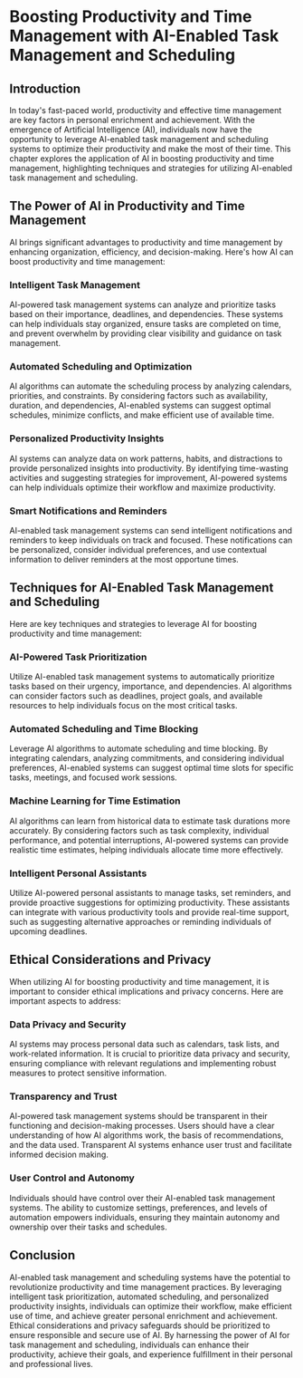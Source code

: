 # Boosting Productivity and Time Management with AI-Enabled Task Management and Scheduling

## Introduction

In today's fast-paced world, productivity and effective time management are key factors in personal enrichment and achievement. With the emergence of Artificial Intelligence (AI), individuals now have the opportunity to leverage AI-enabled task management and scheduling systems to optimize their productivity and make the most of their time. This chapter explores the application of AI in boosting productivity and time management, highlighting techniques and strategies for utilizing AI-enabled task management and scheduling.

## The Power of AI in Productivity and Time Management

AI brings significant advantages to productivity and time management by enhancing organization, efficiency, and decision-making. Here's how AI can boost productivity and time management:

### Intelligent Task Management

AI-powered task management systems can analyze and prioritize tasks based on their importance, deadlines, and dependencies. These systems can help individuals stay organized, ensure tasks are completed on time, and prevent overwhelm by providing clear visibility and guidance on task management.

### Automated Scheduling and Optimization

AI algorithms can automate the scheduling process by analyzing calendars, priorities, and constraints. By considering factors such as availability, duration, and dependencies, AI-enabled systems can suggest optimal schedules, minimize conflicts, and make efficient use of available time.

### Personalized Productivity Insights

AI systems can analyze data on work patterns, habits, and distractions to provide personalized insights into productivity. By identifying time-wasting activities and suggesting strategies for improvement, AI-powered systems can help individuals optimize their workflow and maximize productivity.

### Smart Notifications and Reminders

AI-enabled task management systems can send intelligent notifications and reminders to keep individuals on track and focused. These notifications can be personalized, consider individual preferences, and use contextual information to deliver reminders at the most opportune times.

## Techniques for AI-Enabled Task Management and Scheduling

Here are key techniques and strategies to leverage AI for boosting productivity and time management:

### AI-Powered Task Prioritization

Utilize AI-enabled task management systems to automatically prioritize tasks based on their urgency, importance, and dependencies. AI algorithms can consider factors such as deadlines, project goals, and available resources to help individuals focus on the most critical tasks.

### Automated Scheduling and Time Blocking

Leverage AI algorithms to automate scheduling and time blocking. By integrating calendars, analyzing commitments, and considering individual preferences, AI-enabled systems can suggest optimal time slots for specific tasks, meetings, and focused work sessions.

### Machine Learning for Time Estimation

AI algorithms can learn from historical data to estimate task durations more accurately. By considering factors such as task complexity, individual performance, and potential interruptions, AI-powered systems can provide realistic time estimates, helping individuals allocate time more effectively.

### Intelligent Personal Assistants

Utilize AI-powered personal assistants to manage tasks, set reminders, and provide proactive suggestions for optimizing productivity. These assistants can integrate with various productivity tools and provide real-time support, such as suggesting alternative approaches or reminding individuals of upcoming deadlines.

## Ethical Considerations and Privacy

When utilizing AI for boosting productivity and time management, it is important to consider ethical implications and privacy concerns. Here are important aspects to address:

### Data Privacy and Security

AI systems may process personal data such as calendars, task lists, and work-related information. It is crucial to prioritize data privacy and security, ensuring compliance with relevant regulations and implementing robust measures to protect sensitive information.

### Transparency and Trust

AI-powered task management systems should be transparent in their functioning and decision-making processes. Users should have a clear understanding of how AI algorithms work, the basis of recommendations, and the data used. Transparent AI systems enhance user trust and facilitate informed decision making.

### User Control and Autonomy

Individuals should have control over their AI-enabled task management systems. The ability to customize settings, preferences, and levels of automation empowers individuals, ensuring they maintain autonomy and ownership over their tasks and schedules.

## Conclusion

AI-enabled task management and scheduling systems have the potential to revolutionize productivity and time management practices. By leveraging intelligent task prioritization, automated scheduling, and personalized productivity insights, individuals can optimize their workflow, make efficient use of time, and achieve greater personal enrichment and achievement. Ethical considerations and privacy safeguards should be prioritized to ensure responsible and secure use of AI. By harnessing the power of AI for task management and scheduling, individuals can enhance their productivity, achieve their goals, and experience fulfillment in their personal and professional lives.
